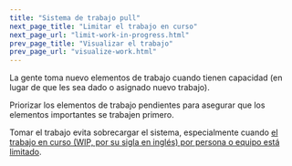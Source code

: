 ```yaml
---
title: "Sistema de trabajo pull"
next_page_title: "Limitar el trabajo en curso"
next_page_url: "limit-work-in-progress.html"
prev_page_title: "Visualizar el trabajo"
prev_page_url: "visualize-work.html"
---
```



<div class="card summary"><div class="card-body">La gente toma nuevo elementos de trabajo cuando tienen capacidad (en lugar de que les sea dado o asignado nuevo trabajo).
</div></div>

Priorizar los elementos de trabajo pendientes para asegurar que los elementos importantes se trabajen primero.

Tomar el trabajo evita sobrecargar el sistema, especialmente cuando [el trabajo en curso (WIP, por su sigla en inglés) por persona o equipo está limitado](limit-work-in-progress.html).